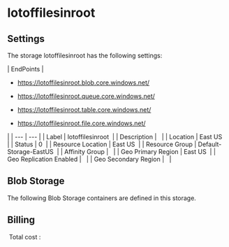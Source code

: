 # lotoffilesinroot 

## Settings
The storage lotoffilesinroot has the following settings:

| EndPoints | 
<passthrough><ul><li>https://lotoffilesinroot.blob.core.windows.net/<span>&#xa0;</span></li></ul></passthrough><passthrough><ul><li>https://lotoffilesinroot.queue.core.windows.net/<span>&#xa0;</span></li></ul></passthrough><passthrough><ul><li>https://lotoffilesinroot.table.core.windows.net/<span>&#xa0;</span></li></ul></passthrough><passthrough><ul><li>https://lotoffilesinroot.file.core.windows.net/<span>&#xa0;</span></li></ul></passthrough>
 |
| --- | --- |
| Label | lotoffilesinroot  |
| Description |   |
| Location | East US  |
| Status | 0  |
| Resource Location | East US  |
| Resource Group | Default-Storage-EastUS  |
| Affinity Group |   |
| Geo Primary Region | East US  |
| Geo Replication Enabled |   |
| Geo Secondary Region |   |


## Blob Storage
The following Blob Storage containers are defined in this storage. 

## Billing
 Total cost : 
